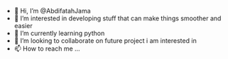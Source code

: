 - 👋 Hi, I’m @AbdifatahJama
- 👀 I’m interested in developing stuff that can make things smoother and easier
- 🌱 I’m currently learning python
- 💞️ I’m looking to collaborate on future project i am interested in
- 📫 How to reach me ...

<!---
AbdifatahJama/AbdifatahJama is a ✨ special ✨ repository because its `README.md` (this file) appears on your GitHub profile.
You can click the Preview link to take a look at your changes.
--->
